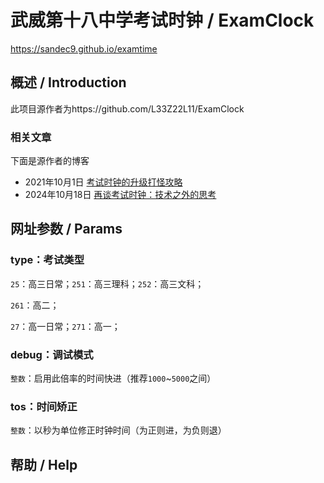 # 武威第十八中学考试时钟 / ExamClock
https://sandec9.github.io/examtime
## 概述 / Introduction

此项目源作者为https://github.com/L33Z22L11/ExamClock
> 
### 相关文章
下面是源作者的博客
- 2021年10月1日 [考试时钟的升级打怪攻略](https://thisis.host/202109/exam-update-2021/)
- 2024年10月18日 [再谈考试时钟：技术之外的思考](https://blog.zhilu.cyou/2024/exam-clock-thinking)

## 网址参数 / Params

### type：考试类型

`25`：高三日常；`251`：高三理科；`252`：高三文科；

`261`：高二；

`27`：高一日常；`271`：高一；

### debug：调试模式

`整数`：启用此倍率的时间快进（推荐`1000`~`5000`之间）

### tos：时间矫正

`整数`：以秒为单位修正时钟时间（为正则进，为负则退）

## 帮助 / Help